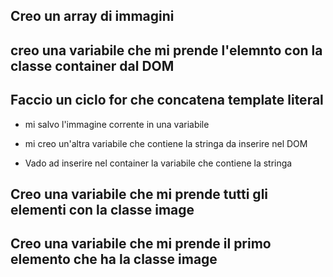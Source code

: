 ## Creo un array di immagini

## creo una variabile che mi prende l'elemnto con la classe container dal DOM

## Faccio un ciclo for che concatena template literal

  - mi salvo l'immagine corrente in una variabile

  - mi creo un'altra variabile che contiene la stringa da inserire nel DOM

  - Vado ad inserire nel container la variabile che contiene la stringa

## Creo una variabile che mi prende tutti gli elementi con la classe image

## Creo una variabile che mi prende il primo elemento che ha la classe image